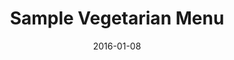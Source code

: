 ---
title: Sample Vegetarian Menu
subtitle: 
layout: default
modal-id: 4
date: 2016-01-08
img: logo.jpg
thumbnail: menu1.JPG
alt: image-alt
project-date: January 2016
client: Start Bootstrap
category: Dishes
description:
        <!--<div class="list-group">
          <a class="list-group-item" href="#"><i class="fa fa-home fa-fw"></i>&nbsp; Dry kala Chana masala</a>
          <a class="list-group-item" href="#"><i class="fa fa-book fa-fw"></i>&nbsp; Library</a>
          <a class="list-group-item" href="#"><i class="fa fa-pencil fa-fw"></i>&nbsp; Applications</a>
          <a class="list-group-item" href="#"><i class="fa fa-cog fa-fw"></i>&nbsp; Settings</a>
      </div>-->
      <h3 class="service-heading text-center text-white">Dry kala Chana masala <!--<abbr title="Vegan" class="vegetarianicon">Ⓥ</abbr>--> </h3>
                <p class="text-white">Black chickpeas cooked with tomatoes, coriander, pomegranate seeds, black pepper and ginger</p>

                <br><br>
                <h3 class="service-heading text-center text-white">Ghiya Kofta Curry </h3>
                <p class="text-white">These vegetarian kebabs combine grated opo squash, potatoes, tofu and chickpea flour which are slowly simmered in an fragrant gravy flavored with fresh ginger, paprika, turmeric, cinnamon and bay leaves</p>

                <br><br>
                <h3 class="service-heading text-center text-white">Baingan Ki Subzi</h3>
                <p class="text-white">Eggplant is prepared in an aromatic tomato based sauce with cumin seeds</p>

                <br><br>
                <h3 class="service-heading text-center text-white">Basmati Rice <!--&#9419;--></h3>
                <p class="text-white">Naturally fragrant, long grain rice, prepared with coriander seeds</p>

                <br><br>
                <h3 class="service-heading text-center text-white">Saunf Mix</h3>
                <p class="text-white">A blend of plain and candied fennel seeds to be enjoyed after full meal for their digestive properties</p>
---